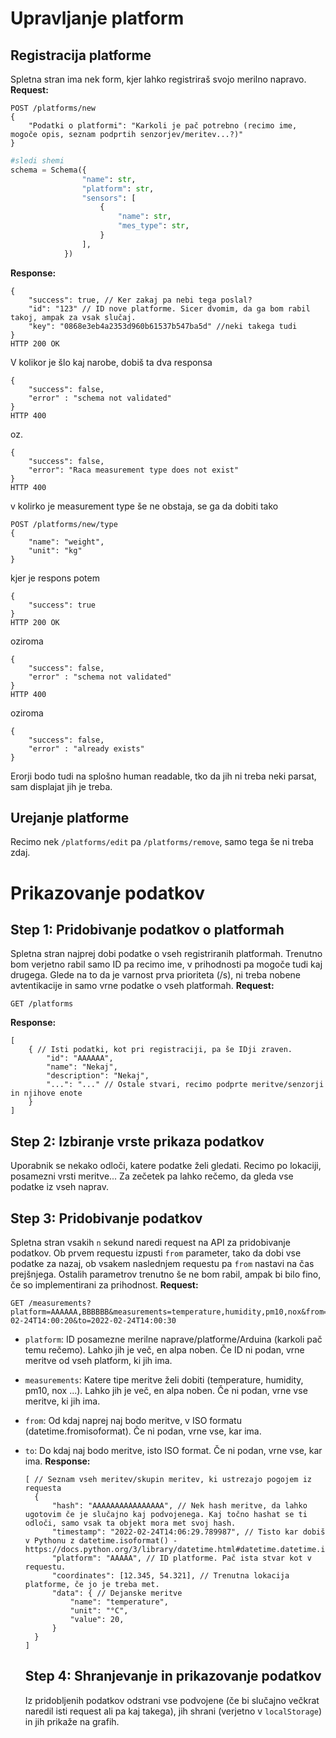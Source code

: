 # Upravljanje platform

## Registracija platforme

Spletna stran ima nek form, kjer lahko registriraš svojo merilno napravo.
**Request:**

```http
POST /platforms/new
{
    "Podatki o platformi": "Karkoli je pač potrebno (recimo ime, mogoče opis, seznam podprtih senzorjev/meritev...?)"
}
```

```python
#sledi shemi
schema = Schema({
                "name": str,
                "platform": str,
                "sensors": [
                    {
                        "name": str,
                        "mes_type": str,
                    }
                ],
            })
```

**Response:**

```json5
{
    "success": true, // Ker zakaj pa nebi tega poslal?
    "id": "123" // ID nove platforme. Sicer dvomim, da ga bom rabil takoj, ampak za vsak slučaj.
    "key": "0868e3eb4a2353d960b61537b547ba5d" //neki takega tudi
}
HTTP 200 OK
```

V kolikor je šlo kaj narobe, dobiš ta dva responsa

```json5
{
    "success": false,
    "error" : "schema not validated"
}
HTTP 400
```

oz.

```json5
{
    "success": false,
    "error": "Raca measurement type does not exist"
}
HTTP 400
```

v kolirko je measurement type še ne obstaja, se ga da dobiti tako

```json5
POST /platforms/new/type
{
    "name": "weight",
    "unit": "kg"
}
```

kjer je respons potem

```json5
{
    "success": true
}
HTTP 200 OK
```

oziroma

```json5
{
    "success": false,
    "error" : "schema not validated"
}
HTTP 400
```

oziroma

```json5
{
    "success": false,
    "error" : "already exists"
}
```

Erorji bodo tudi na splošno human readable, tko da jih ni treba neki parsat, sam displajat jih je treba.

## Urejanje platforme

Recimo nek `/platforms/edit` pa `/platforms/remove`, samo tega še ni treba zdaj.

# Prikazovanje podatkov

## Step 1: Pridobivanje podatkov o platformah

Spletna stran najprej dobi podatke o vseh registriranih platformah.
Trenutno bom verjetno rabil samo ID pa recimo ime, v prihodnosti pa mogoče tudi kaj drugega.
Glede na to da je varnost prva prioriteta (/s), ni treba nobene avtentikacije in samo vrne podatke o vseh platformah.
**Request:**

```http
GET /platforms
```

**Response:**

```json5
[
    { // Isti podatki, kot pri registraciji, pa še IDji zraven.
        "id": "AAAAAA",
        "name": "Nekaj",
        "description": "Nekaj",
        "...": "..." // Ostale stvari, recimo podprte meritve/senzorji in njihove enote
    }
]
```

## Step 2: Izbiranje vrste prikaza podatkov

Uporabnik se nekako odloči, katere podatke želi gledati. Recimo po lokaciji, posamezni vrsti meritve...
Za zečetek pa lahko rečemo, da gleda vse podatke iz vseh naprav.

## Step 3: Pridobivanje podatkov

Spletna stran vsakih `n` sekund naredi request na API za pridobivanje podatkov.
Ob prvem requestu izpusti `from` parameter, tako da dobi vse podatke za nazaj, ob vsakem naslednjem requestu pa `from` nastavi na čas prejšnjega.
Ostalih parametrov trenutno še ne bom rabil, ampak bi bilo fino, če so implementirani za prihodnost.
**Request:**

```http
GET /measurements?platform=AAAAAA,BBBBBB&measurements=temperature,humidity,pm10,nox&from=2022-02-24T14:00:20&to=2022-02-24T14:00:30
```

- `platform`: ID posamezne merilne naprave/platforme/Arduina (karkoli pač temu rečemo). Lahko jih je več, en alpa noben. Če ID ni podan, vrne meritve od vseh platform, ki jih ima.

- `measurements`: Katere tipe meritve želi dobiti (temperature, humidity, pm10, nox ...). Lahko jih je več, en alpa noben. Če ni podan, vrne vse meritve, ki jih ima.

- `from`: Od kdaj naprej naj bodo meritve, v ISO formatu (datetime.fromisoformat). Če ni podan, vrne vse, kar ima.

- `to`: Do kdaj naj bodo meritve, isto ISO format. Če ni podan, vrne vse, kar ima.
  **Response:**

  ```json5
  [ // Seznam vseh meritev/skupin meritev, ki ustrezajo pogojem iz requesta
    {
        "hash": "AAAAAAAAAAAAAAAA", // Nek hash meritve, da lahko ugotovim če je slučajno kaj podvojenega. Kaj točno hashat se ti odloči, samo vsak ta objekt mora met svoj hash.
        "timestamp": "2022-02-24T14:06:29.789987", // Tisto kar dobiš v Pythonu z datetime.isoformat() - https://docs.python.org/3/library/datetime.html#datetime.datetime.isoformat
        "platform": "AAAAA", // ID platforme. Pač ista stvar kot v requestu.
        "coordinates": [12.345, 54.321], // Trenutna lokacija platforme, če jo je treba met.
        "data": { // Dejanske meritve
            "name": "temperature",
            "unit": "°C",
            "value": 20,
        }
    }
  ]
  ```

  ## Step 4: Shranjevanje in prikazovanje podatkov

  Iz pridobljenih podatkov odstrani vse podvojene (če bi slučajno večkrat naredil isti request ali pa kaj takega), jih shrani (verjetno v `localStorage`) in jih prikaže na grafih.
